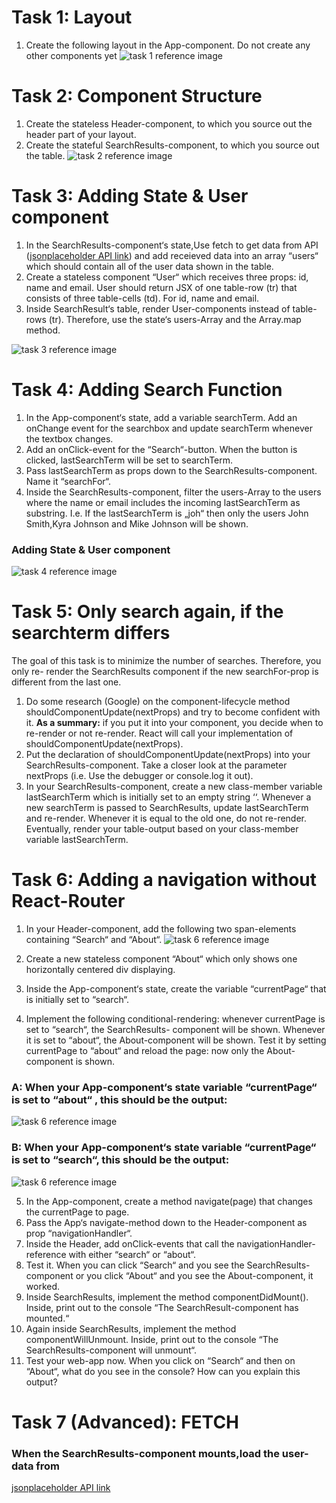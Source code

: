 # Task 1: Layout

1. Create the following layout in the App-component. Do not create any other components yet
![task 1 reference image](reference-images/task1.jpg)


# Task 2: Component Structure

1. Create the stateless Header-component, to which you source out the header part of your layout.
2. Create the stateful SearchResults-component, to which you source out the table.
![task 2 reference image](reference-images/task2.jpg)


# Task 3: Adding State & User component

1. In the SearchResults-component‘s state,Use fetch to get data from API ([jsonplaceholder API link](https://jsonplaceholder.typicode.com/users)) and add receieved data into an array “users“ which should contain all of the user data shown in the table.
2. Create a stateless component “User“ which receives three props: id, name and email. User should return JSX of one table-row (tr) that consists of three table-cells (td). For id, name and email.
3. Inside SearchResult‘s table, render User-components instead of table-rows (tr). Therefore, use the state‘s users-Array and the Array.map method.

![task 3 reference image](reference-images/task3.jpg)

# Task 4: Adding Search Function

1. In the App-component‘s state, add a variable searchTerm. Add an onChange event for the searchbox and update  searchTerm whenever the textbox changes.
2. Add an onClick-event for the “Search“-button. When the button is clicked, lastSearchTerm will be set to searchTerm.
3. Pass lastSearchTerm as props down to the SearchResults-component. Name it “searchFor“.
4. Inside the SearchResults-component, filter the users-Array to the users where the name or email includes the incoming lastSearchTerm as substring. I.e. If the lastSearchTerm is „joh“ then only the users John Smith,Kyra Johnson and Mike Johnson will be shown.


### Adding State & User component
![task 4 reference image](reference-images/task4.jpg)

# Task 5: Only search again, if the searchterm differs

The goal of this task is to minimize the number of searches. Therefore, you only re-
render the SearchResults component if the new searchFor-prop is different from the
last one.

1. Do some research (Google) on the component-lifecycle method
    shouldComponentUpdate(nextProps) and try to become confident with it.
    **As a summary:** if you put it into your component, you decide when to re-render
    or not re-render. React will call your implementation of
    shouldComponentUpdate(nextProps).
2. Put the declaration of shouldComponentUpdate(nextProps) into your
    SearchResults-component. Take a closer look at the parameter nextProps (i.e.
    Use the debugger or console.log it out).
3. In your SearchResults-component, create a new class-member variable
    lastSearchTerm which is initially set to an empty string ‘‘. Whenever a new
    searchTerm is passed to SearchResults, update lastSearchTerm and re-render.
    Whenever it is equal to the old one, do not re-render. Eventually, render your
    table-output based on your class-member variable lastSearchTerm.


# Task 6: Adding a navigation without React-Router

1. In your Header-component, add the following two span-elements containing “Search“ and “About“.
![task 6 reference image](reference-images/task6.1.jpg)
2. Create a new stateless component “About“ which only shows one horizontally centered div displaying.

3. Inside the App-component‘s state, create the variable “currentPage“ that is initially set to “search“.
4. Implement the following conditional-rendering: whenever currentPage is set to “search“, the SearchResults- component will be shown. Whenever it is set to “about“, the About-component will be shown. Test it by setting currentPage to “about“ and reload the page: now only the About-component is shown.

### A: When your App-component‘s state variable “currentPage“ is set to **“about“** , this should be the output:
![task 6 reference image](reference-images/task6.jpg)

### B: When your App-component‘s state variable “currentPage“ is set to **“search“,** this should be the output:
![task 6 reference image](reference-images/task6.1.jpg)


5. In the App-component, create a method navigate(page) that changes the currentPage
    to page.
6. Pass the App‘s navigate-method down to the Header-component as prop
    “navigationHandler“.
7. Inside the Header, add onClick-events that call the navigationHandler-reference with
    either “search“ or “about“.
8. Test it. When you can click “Search“ and you see the SearchResults-component or you
    click “About“ and you see the About-component, it worked.
9. Inside SearchResults, implement the method componentDidMount(). Inside, print out
    to the console “The SearchResult-component has mounted.“
10. Again inside SearchResults, implement the method componentWillUnmount. Inside,
    print out to the console “The SearchResults-component will unmount“.
11. Test your web-app now. When you click on “Search“ and then on “About“, what do you
    see in the console? How can you explain this output?

# Task 7 (Advanced): FETCH 
### When the SearchResults-component mounts,load the user-data from

[jsonplaceholder API link](https://jsonplaceholder.typicode.com/users)

